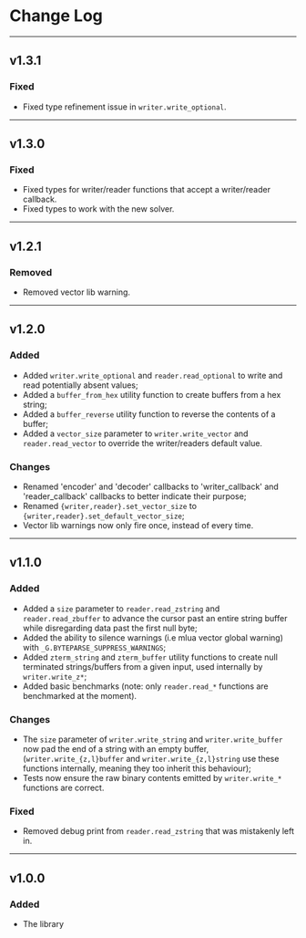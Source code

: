# Change Log

-----

## v1.3.1

### Fixed

- Fixed type refinement issue in `writer.write_optional`.

-----

## v1.3.0

### Fixed

- Fixed types for writer/reader functions that accept a writer/reader callback.
- Fixed types to work with the new solver.

-----

## v1.2.1

### Removed

- Removed vector lib warning.

-----

## v1.2.0

### Added

- Added `writer.write_optional` and `reader.read_optional` to write and read potentially absent values;
- Added a `buffer_from_hex` utility function to create buffers from a hex string;
- Added a `buffer_reverse` utility function to reverse the contents of a buffer;
- Added a `vector_size` parameter to `writer.write_vector` and `reader.read_vector` to override the writer/readers default value.

### Changes

- Renamed 'encoder' and 'decoder' callbacks to 'writer_callback' and 'reader_callback' callbacks to better indicate their purpose;
- Renamed `{writer,reader}.set_vector_size` to `{writer,reader}.set_default_vector_size`;
- Vector lib warnings now only fire once, instead of every time.

-----

## v1.1.0

### Added

- Added a `size` parameter to `reader.read_zstring` and `reader.read_zbuffer` to advance the cursor past an entire string buffer while disregarding data past the first null byte;
- Added the ability to silence warnings (i.e mlua vector global warning) with `_G.BYTEPARSE_SUPPRESS_WARNINGS`;
- Added `zterm_string` and `zterm_buffer` utility functions to create null terminated strings/buffers from a given input, used internally by `writer.write_z*`;
- Added basic benchmarks (note: only `reader.read_*` functions are benchmarked at the moment).

### Changes

- The `size` parameter of `writer.write_string` and `writer.write_buffer` now pad the end of a string with an empty buffer, (`writer.write_{z,l}buffer` and `writer.write_{z,l}string` use these functions internally, meaning they too inherit this behaviour);
- Tests now ensure the raw binary contents emitted by `writer.write_*` functions are correct.

### Fixed

- Removed debug print from `reader.read_zstring` that was mistakenly left in.

-----

## v1.0.0

### Added

- The library